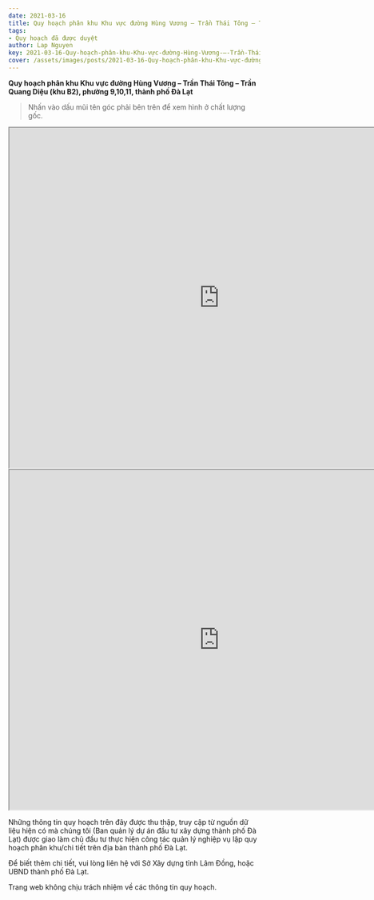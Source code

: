```yaml
---
date: 2021-03-16
title: Quy hoạch phân khu Khu vực đường Hùng Vương – Trần Thái Tông – Trần Quang Diệu (khu B2), phường 9,10,11, thành phố Đà Lạt
tags:
- Quy hoạch đã được duyệt
author: Lap Nguyen
key: 2021-03-16-Quy-hoạch-phân-khu-Khu-vực-đường-Hùng-Vương-–-Trần-Thái-Tông-–-Trần-Quang-Diệu
cover: /assets/images/posts/2021-03-16-Quy-hoạch-phân-khu-Khu-vực-đường-Hùng-Vương-–-Trần-Thái-Tông-–-Trần-Quang-Diệu.png
---
```


**Quy hoạch phân khu Khu vực đường Hùng Vương – Trần Thái Tông – Trần Quang Diệu (khu B2), phường 9,10,11, thành phố Đà Lạt**

> Nhấn vào dấu mũi tên góc phải bên trên để xem hình ở chất lượng gốc. 

<iframe src="https://drive.google.com/file/d/1tF0PZODilTUycXjYl8WIgbc0x-qa3b_S/preview" width="840" height="680"></iframe>

<iframe src="https://drive.google.com/file/d/16vSb5vKmq6ox_2r9GpKVsRLW4TO4ASkS/preview" width="840" height="680"></iframe>

Những thông tin quy hoạch trên đây được thu thập, truy cập từ nguồn dữ liệu hiện có mà chúng tôi 
(Ban quản lý dự án đầu tư xây dựng thành phố Đà Lạt) được giao làm chủ đầu tư thực hiện công tác quản lý nghiệp vụ 
lập quy hoạch phân khu/chi tiết trên địa bàn thành phố Đà Lạt.

Để biết thêm chi tiết, vui lòng liên hệ với Sở Xây dựng tỉnh Lâm Đồng, hoặc UBND thành phố Đà Lạt.

Trang web không chịu trách nhiệm về các thông tin quy hoạch.
